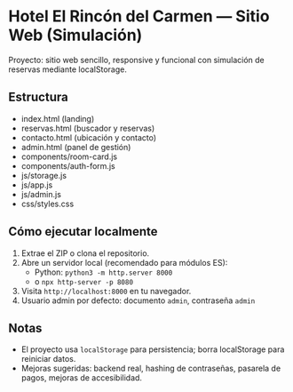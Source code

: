 # Hotel El Rincón del Carmen — Sitio Web (Simulación)

Proyecto: sitio web sencillo, responsive y funcional con simulación de reservas mediante localStorage.

## Estructura

- index.html (landing)
- reservas.html (buscador y reservas)
- contacto.html (ubicación y contacto)
- admin.html (panel de gestión)
- components/room-card.js
- components/auth-form.js
- js/storage.js
- js/app.js
- js/admin.js
- css/styles.css

## Cómo ejecutar localmente

1. Extrae el ZIP o clona el repositorio.
2. Abre un servidor local (recomendado para módulos ES):
   - Python: `python3 -m http.server 8000`
   - o `npx http-server -p 8080`
3. Visita `http://localhost:8000` en tu navegador.
4. Usuario admin por defecto: documento `admin`, contraseña `admin`

## Notas
- El proyecto usa `localStorage` para persistencia; borra localStorage para reiniciar datos.
- Mejoras sugeridas: backend real, hashing de contraseñas, pasarela de pagos, mejoras de accesibilidad.
